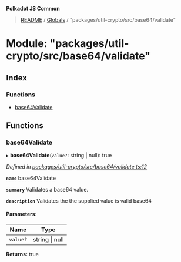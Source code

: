 **Polkadot JS Common**

> [README](../README.md) / [Globals](../globals.md) / "packages/util-crypto/src/base64/validate"

# Module: "packages/util-crypto/src/base64/validate"

## Index

### Functions

* [base64Validate](_packages_util_crypto_src_base64_validate_.md#base64validate)

## Functions

### base64Validate

▸ **base64Validate**(`value?`: string \| null): true

*Defined in [packages/util-crypto/src/base64/validate.ts:12](https://github.com/polkadot-js/common/blob/13ae8665/packages/util-crypto/src/base64/validate.ts#L12)*

**`name`** base64Validate

**`summary`** Validates a base64 value.

**`description`** 
Validates the the supplied value is valid base64

#### Parameters:

Name | Type |
------ | ------ |
`value?` | string \| null |

**Returns:** true
